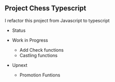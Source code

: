 ## Project Chess Typescript ##

I refactor this project from Javascript to typescript

- Status

- Work in Progress
  - Add Check functions
  - Castling functions
  
- Upnext 
  - Promotion Funtions
